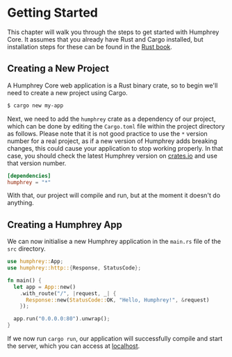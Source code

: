 # Getting Started
This chapter will walk you through the steps to get started with Humphrey Core. It assumes that you already have Rust and Cargo installed, but installation steps for these can be found in the [Rust book](https://doc.rust-lang.org/book/ch01-01-installation.html).

## Creating a New Project
A Humphrey Core web application is a Rust binary crate, so to begin we'll need to create a new project using Cargo.

```bash
$ cargo new my-app
```

Next, we need to add the `humphrey` crate as a dependency of our project, which can be done by editing the `Cargo.toml` file within the project directory as follows. Please note that it is not good practice to use the `*` version number for a real project, as if a new version of Humphrey adds breaking changes, this could cause your application to stop working properly. In that case, you should check the latest Humphrey version on [crates.io](https://crates.io/crates/humphrey) and use that version number.

```toml
[dependencies]
humphrey = "*"
```

With that, our project will compile and run, but at the moment it doesn't do anything.

## Creating a Humphrey App
We can now initialise a new Humphrey application in the `main.rs` file of the `src` directory.

```rs
use humphrey::App;
use humphrey::http::{Response, StatusCode};

fn main() {
  let app = App::new()
    .with_route("/", |request, _| {
      Response::new(StatusCode::OK, "Hello, Humphrey!", &request)
    });

  app.run("0.0.0.0:80").unwrap();
}
```

If we now run `cargo run`, our application will successfully compile and start the server, which you can access at [localhost](http://localhost).
